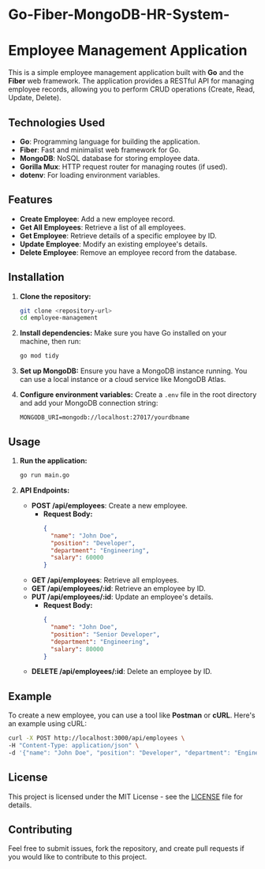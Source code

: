 ﻿# Go-Fiber-MongoDB-HR-System-


# Employee Management Application

This is a simple employee management application built with **Go** and the **Fiber** web framework. The application provides a RESTful API for managing employee records, allowing you to perform CRUD operations (Create, Read, Update, Delete).

## Technologies Used

- **Go**: Programming language for building the application.
- **Fiber**: Fast and minimalist web framework for Go.
- **MongoDB**: NoSQL database for storing employee data.
- **Gorilla Mux**: HTTP request router for managing routes (if used).
- **dotenv**: For loading environment variables.

## Features

- **Create Employee**: Add a new employee record.
- **Get All Employees**: Retrieve a list of all employees.
- **Get Employee**: Retrieve details of a specific employee by ID.
- **Update Employee**: Modify an existing employee's details.
- **Delete Employee**: Remove an employee record from the database.

## Installation

1. **Clone the repository:**
   ```bash
   git clone <repository-url>
   cd employee-management
   ```

2. **Install dependencies:**
   Make sure you have Go installed on your machine, then run:
   ```bash
   go mod tidy
   ```

3. **Set up MongoDB:**
   Ensure you have a MongoDB instance running. You can use a local instance or a cloud service like MongoDB Atlas.

4. **Configure environment variables:**
   Create a `.env` file in the root directory and add your MongoDB connection string:
   ```env
   MONGODB_URI=mongodb://localhost:27017/yourdbname
   ```

## Usage

1. **Run the application:**
   ```bash
   go run main.go
   ```

2. **API Endpoints:**
   - **POST /api/employees**: Create a new employee.
     - **Request Body:**
       ```json
       {
         "name": "John Doe",
         "position": "Developer",
         "department": "Engineering",
         "salary": 60000
       }
       ```
   - **GET /api/employees**: Retrieve all employees.
   - **GET /api/employees/:id**: Retrieve an employee by ID.
   - **PUT /api/employees/:id**: Update an employee's details.
     - **Request Body:**
       ```json
       {
         "name": "John Doe",
         "position": "Senior Developer",
         "department": "Engineering",
         "salary": 80000
       }
       ```
   - **DELETE /api/employees/:id**: Delete an employee by ID.

## Example

To create a new employee, you can use a tool like **Postman** or **cURL**. Here's an example using cURL:

```bash
curl -X POST http://localhost:3000/api/employees \
-H "Content-Type: application/json" \
-d '{"name": "John Doe", "position": "Developer", "department": "Engineering", "salary": 60000}'
```

## License

This project is licensed under the MIT License - see the [LICENSE](LICENSE) file for details.

## Contributing

Feel free to submit issues, fork the repository, and create pull requests if you would like to contribute to this project.
